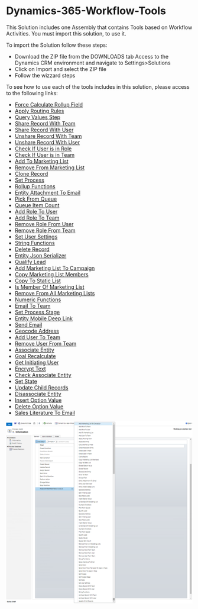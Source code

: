 # Dynamics-365-Workflow-Tools
This Solution includes one Assembly that contains Tools based on Workflow Activities.
You must import this solution, to use it.

To import the Solution follow these steps:

* Download the ZIP file from the DOWNLOADS tab
 Access to the Dynamics CRM environment and navigate to Settings>Solutions
* Click on Import and select the ZIP file
* Follow the wizzard steps

To see how to use each of the tools includes in this solution, please access to the following links:
* [Force Calculate Rollup Field](/docs/Force%20Calculate%20Rollup%20Field.md)
* [Apply Routing Rules](/docs/Apply%20Routing%20Rules.md)
* [Query Values Step](/docs/Query%20Values%20Step.md)
* [Share Record With Team](/docs/Share%20Record%20With%20Team.md)
* [Share Record With User](/docs/Share%20Record%20With%20User.md)
* [Unshare Record With Team](/docs/Unshare%20Record%20With%20Team.md)
* [Unshare Record With User](/docs/Unshare%20Record%20With%20User.md)
* [Check If User is in Role](/docs/Check%20If%20User%20is%20in%20Role.md)
* [Check If User is in Team](/docs/Check%20If%20User%20is%20in%20Team.md)
* [Add To Marketing List](/docs/Add%20To%20Marketing%20List.md)
* [Remove From Marketing List](/docs/Remove%20From%20Marketing%20List.md)
* [Clone Record](/docs/Clone%20Record.md)
* [Set Process](/docs/Set%20Process.md)
* [Rollup Functions](/docs/Rollup%20Functions.md)
* [Entity Attachment To Email](/docs/Entity%20Attachment%20To%20Email.md)
* [Pick From Queue](/docs/Pick%20From%20Queue.md)
* [Queue Item Count](/docs/Queue%20Item%20Count.md)
* [Add Role To User](/docs/Add%20Role%20To%20User.md)
* [Add Role To Team](/docs/Add%20Role%20To%20Team.md)
* [Remove Role From User](/docs/Remove%20Role%20From%20User.md)
* [Remove Role From Team](/docs/Remove%20Role%20From%20Team.md)
* [Set User Settings](/docs/Set%20User%20Settings.md)
* [String Functions](/docs/String%20Functions.md)
* [Delete Record](/docs/Delete%20Record.md)
* [Entity Json Serializer](/docs/Entity%20Json%20Serializer.md)
* [Qualify Lead](/docs/Qualify%20Lead.md)
* [Add Marketing List To Campaign](/docs/Add%20Marketing%20List%20To%20Campaign.md)
* [Copy Marketing List Members](/docs/Copy%20Marketing%20List%20Members.md)
* [Copy To Static List](/docs/Copy%20To%20Static%20List.md)
* [Is Member Of Marketing List](/docs/Is%20Member%20Of%20Marketing%20List.md)
* [Remove From All Marketing Lists](/docs/Remove%20From%20All%20Marketing%20Lists.md)
* [Numeric Functions](/docs/Numeric%20Functions.md)
* [Email To Team](/docs/Email%20To%20Team.md)
* [Set Process Stage](/docs/Set%20Process%20Stage.md)
* [Entity Mobile Deep Link](/docs/Entity%20Mobile%20Deep%20Link.md)
* [Send Email](/docs/Send%20Email.md)
* [Geocode Address](/docs/Geocode%20Address.md)
* [Add User To Team](/docs/Add%20User%20To%20Team.md)
* [Remove User From Team](/docs/Remove%20User%20From%20Team.md)
* [Associate Entity](/docs/Associate%20Entity.md)
* [Goal Recalculate](/docs/Goal%20Recalculate.md)
* [Get Initiating User](/docs/Get%20Initiating%20User.md)
* [Encrypt Text](/docs/Encrypt%20Text.md)
* [Check Associate Entity](/docs/Check%20Associate%20Entity.md)
* [Set State](/docs/Set%20State.md)
* [Update Child Records](/docs/Update%20Child%20Records.md)
* [Disassociate Entity](/docs/Disassociate%20Entity.md)
* [Insert Option Value](/docs/Insert%20Option%20Value.md)
* [Delete Option Value](/docs/Delete%20Option%20Value.md)
* [Sales Literature To Email](/docs/Sales%20Literature%20To%20Email.md)

![](docs/Home_wf1_42.png)

